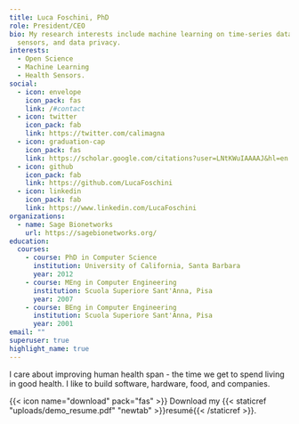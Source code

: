 ```yaml
---
title: Luca Foschini, PhD
role: President/CEO
bio: My research interests include machine learning on time-series data, health
  sensors, and data privacy.
interests:
  - Open Science
  - Machine Learning
  - Health Sensors.
social:
  - icon: envelope
    icon_pack: fas
    link: /#contact
  - icon: twitter
    icon_pack: fab
    link: https://twitter.com/calimagna
  - icon: graduation-cap
    icon_pack: fas
    link: https://scholar.google.com/citations?user=LNtKWuIAAAAJ&hl=en
  - icon: github
    icon_pack: fab
    link: https://github.com/LucaFoschini
  - icon: linkedin
    icon_pack: fab
    link: https://www.linkedin.com/LucaFoschini
organizations:
  - name: Sage Bionetworks
    url: https://sagebionetworks.org/
education:
  courses:
    - course: PhD in Computer Science
      institution: University of California, Santa Barbara
      year: 2012
    - course: MEng in Computer Engineering
      institution: Scuola Superiore Sant'Anna, Pisa
      year: 2007
    - course: BEng in Computer Engineering
      institution: Scuola Superiore Sant'Anna, Pisa
      year: 2001
email: ""
superuser: true
highlight_name: true
---
```

I care about improving human health span - the time we get to spend living in good health. 
I like to build software, hardware, food, and companies. 

{{< icon name="download" pack="fas" >}} Download my {{< staticref "uploads/demo_resume.pdf" "newtab" >}}resumé{{< /staticref >}}.
